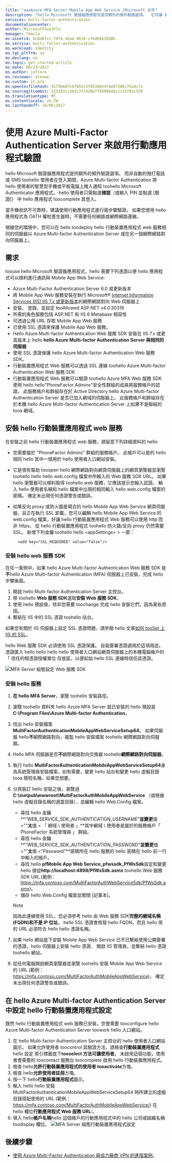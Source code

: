 ```yaml
---
title: "aaaAzure MFA Server Mobile App Web Service |Microsoft 文件"
description: "hello Microsoft 驗證器應用程式提供額外的頻外驗證選項。  它可讓 hello MFA server toouse 推播通知 toousers。"
services: multi-factor-authentication
documentationcenter: 
author: MicrosoftGuyJFlo
manager: femila
ms.assetid: 6c8d6fcc-70f4-4da4-9610-c76d66635b8b
ms.service: multi-factor-authentication
ms.workload: identity
ms.tgt_pltfrm: na
ms.devlang: na
ms.topic: get-started-article
ms.date: 08/23/2017
ms.author: joflore
ms.reviewer: alexwe
ms.custom: it-pro
ms.openlocfilehash: 4175b68fcbf85ec3fd53d8edf4e07306c75a4c71
ms.sourcegitcommit: 523283cc1b3c37c428e77850964dc1c33742c5f0
ms.translationtype: MT
ms.contentlocale: zh-TW
ms.lasthandoff: 10/06/2017
---
```

# <a name="enable-mobile-app-authentication-with-azure-multi-factor-authentication-server"></a>使用 Azure Multi-Factor Authentication Server 來啟用行動應用程式驗證

hello Microsoft 驗證器應用程式提供額外的頻外驗證選項。 而非自動的撥打電話或 SMS toohello 使用者在登入期間，Azure Multi-factor Authentication 將 hello 使用者的智慧型手機或平板電腦上推入通知 toohello Microsoft Authenticator 應用程式。 hello 使用者只需點選**確認**（或輸入 PIN 並點選 [驗證]） 中 hello 應用程式 toocomplete 其登入。

當手機收訊不可靠時，建議使用行動應用程式進行兩步驟驗證。 如果您使用 hello 應用程式為 OATH 權杖產生器時，不需要任何網路或網際網路連線。

根據您的環境中，您可以在 hello toodeploy hello 行動裝置應用程式 web 服務相同的伺服器以 Azure Multi-factor Authentication Server 或在另一個網際網路對向伺服器上。

## <a name="requirements"></a>需求

toouse hello Microsoft 驗證器應用程式，hello 需要下列憑證以便 hello 應用程式可以順利進行通訊與 Mobile App Web Service:

* Azure Multi-Factor Authentication Server 6.0 或更新版本
* 將 Mobile App Web 服務安裝在執行 Microsoft® [Internet Information Services (IIS) IIS 7.x 或更新版本](http://www.iis.net/)的網際網路對向 Web 伺服器上
* 安裝、 登錄，並設定 tooAllowed ASP.NET v4.0.30319
* 所需的角色服務包括 ASP.NET 和 IIS 6 Metabase 相容性
* 可透過公用 URL 存取 Mobile App Web 服務
* 已使用 SSL 憑證來保護 Mobile App Web 服務。
* Hello Azure Multi-factor Authentication Web 服務 SDK 安裝在 IIS 7.x 或更高版本上 hello **hello Azure Multi-factor Authentication Server 與相同的伺服器**
* 使用 SSL 憑證保護 hello Azure Multi-factor Authentication Web 服務 SDK。
* 行動裝置應用程式 Web 服務可以透過 SSL 連線 toohello Azure Multi-factor Authentication Web 服務 SDK
* 行動裝置應用程式 Web 服務可以驗證 toohello Azure MFA Web 服務 SDK 使用 hello hello"PhoneFactor Admins"安全性群組的成員將服務帳戶的認證。 此服務帳戶和群組存在於 Active Directory hello Azure Multi-factor Authentication Server 是否已加入網域的伺服器上。 此服務帳戶和群組存在於本機 hello Azure Multi-factor Authentication Server 上如果不是聯結的 tooa 網域。

## <a name="install-hello-mobile-app-web-service"></a>安裝 hello 行動裝置應用程式 web 服務

在安裝之前 hello 行動裝置應用程式 web 服務，請留意下列詳細資料的 hello:

* 您需要屬於 "PhoneFactor Admins" 群組的服務帳戶。 此帳戶可以是的 hello 相同 hello 其中一個用於 hello 使用者入口網站安裝。
* 它是很有幫助 tooopen hello 網際網路對向網頁伺服器上的網頁瀏覽器並瀏覽 toohello hello hello web.config 檔案中所輸入的 Web 服務 SDK URL。 如果 hello 瀏覽器可以順利取得 toohello web 服務，它應該提示您輸入認證。 輸入 hello 使用者名稱和 hello 檔案中出現的相同輸入 hello web.config 檔案的密碼。 確定未出現任何憑證警告或錯誤。
* 如果反向 proxy 或防火牆是場合的 hello Mobile App Web Service 網頁伺服器，且正在執行 SSL 卸載，您可以編輯 hello Mobile App Web Service 的 web.config 檔案，好讓 hello 行動裝置應用程式 Web 服務可以使用 http 而非 https。 從 hello 行動裝置應用程式 toohello 防火牆/反向 proxy 仍然需要 SSL。 新增下列金鑰 toohello hello \<appSettings\> > 一節：

        <add key="SSL_REQUIRED" value="false"/>

### <a name="install-hello-web-service-sdk"></a>安裝 hello web 服務 SDK

在任一案例中，如果 hello Azure Multi-factor Authentication Web 服務 SDK 是**不**hello Azure Multi-factor Authentication (MFA) 伺服器上已安裝，完成 hello 步驟後面。

1. 開啟 hello Multi-factor Authentication Server 主控台。
2. 移 toohello **Web 服務 SDK**選取**安裝 Web 服務 SDK**。
3. 使用 hello 預設值，除非您需要 toochange 完成 hello 安裝它們，因為某些原因。
4. 繫結在 IIS 中的 SSL 憑證 toohello 站台。

如果您有關於 IIS 伺服器上設定 SSL 憑證問題，請參閱 hello 文章[如何 tooSet 上 IIS 的 SSL](https://docs.microsoft.com/en-us/iis/manage/configuring-security/how-to-set-up-ssl-on-iis)。

hello Web 服務 SDK 必須使用 SSL 憑證保護。 自我簽署憑證適用於這項用途。 憑證匯入 hello hello hello hello 使用者入口網站網頁伺服器上的本機電腦帳戶的 「 信任的根憑證授權單位 存放區，以便起始 hello SSL 連線時信任該憑證。

![MFA Server 組態設定 Web 服務 SDK](./media/multi-factor-authentication-get-started-server-webservice/sdk.png)

### <a name="install-hello-service"></a>安裝 hello 服務

1. **在 hello MFA Server**，瀏覽 toohello 安裝路徑。
2. 瀏覽 toohello 資料夾 hello Azure MFA Server 就已安裝的 hello 預設是**C:\Program Files\Azure Multi-factor Authentication**。
3. 找出 hello 安裝檔案**MultiFactorAuthenticationMobileAppWebServiceSetup64**。 如果伺服器 hello**不**網際網路對向，複製 hello 安裝檔案 toohello 網際網路對向伺服器。
4. Hello MFA 伺服器是否**不**網際網路對向交換器 toohello**網際網路對向伺服器**。
5. 執行 hello **MultiFactorAuthenticationMobileAppWebServiceSetup64**身為系統管理員安裝檔案，如有需要，變更 hello 站台和變更 hello 虛擬目錄 tooa 簡短名稱，如果您想要。
6. 分頁裝訂 hello 安裝之後，瀏覽過**C:\inetpub\wwwroot\MultiFactorAuthMobileAppWebService** （或根據 hello 虛擬目錄名稱的適當目錄），並編輯 hello Web.Config 檔案。

   * 尋找 hello 金鑰**"WEB_SERVICE_SDK_AUTHENTICATION_USERNAME"**並變更**值 =""**太**值 = 「 網域 \ 使用者 」**其中網域 \ 使用者是屬於的服務帳戶「 PhoneFactor 系統管理員 」 群組。
   * 尋找 hello 金鑰**"WEB_SERVICE_SDK_AUTHENTICATION_PASSWORD"**並變更**值 =""**太**值 ="Password"**密碼所在 hello 服務的 hello 密碼在 hello 前一行中輸入的帳戶。
   * 尋找 hello **pfMobile App Web Service_pfwssdk_PfWsSdk**設定和變更 hello 值從**http://localhost:4898/PfWsSdk.asmx** toohello Web 服務 SDK URL (範例： https://mfa.contoso.com/MultiFactorAuthWebServiceSdk/PfWsSdk.asmx)。
   * 儲存 hello Web.Config 檔案並關閉 [記事本]。

   > [!NOTE]
   > 因為此連線使用 SSL，您必須參考 hello 由 Web 服務 SDK**完整的網域名稱 (FQDN)**和**不是 IP 位址**。 hello SSL 憑證會核發 hello FQDN，而且 hello 用的 URL 必須符合 hello hello 憑證名稱。

7. 如果 hello 網站底下安裝 Mobile App Web Service 已不已繫結使用公開簽署的憑證，hello 伺服器上安裝 hello 憑證、 開啟 IIS 管理員，並繫結 hello 憑證 toohello 網站。
8. 從任何電腦開啟網頁瀏覽器並瀏覽 toohello 安裝 Mobile App Web Service 的 URL (範例： https://mfa.contoso.com/MultiFactorAuthMobileAppWebService)。 確定未出現任何憑證警告或錯誤。

## <a name="configure-hello-mobile-app-settings-in-hello-azure-multi-factor-authentication-server"></a>在 hello Azure Multi-factor Authentication Server 中設定 hello 行動裝置應用程式設定

既然 hello 行動裝置應用程式 web 服務已安裝，您會需要 tooconfigure hello Azure Multi-factor Authentication Server toowork hello 入口網站。

1. 在 hello Multi-factor Authentication Server 主控台的 hello 使用者入口網站 圖示。 如果允許使用者 toocontrol 其驗證方法，請檢查**行動裝置應用程式**hello 設定 索引標籤底下**tooselect 方法可讓使用者**。 未啟用這個功能，使用者會需要的 toocontact 服務台 toocomplete 啟用 hello 行動裝置應用程式。
2. 檢查 hello**允許行動裝置應用程式的使用者 tooactivate**方塊。
3. 檢查 hello**允許使用者註冊**方塊。
4. 按一下 hello**行動裝置應用程式**圖示。
5. 輸入 hello hello 安裝 MultiFactorAuthenticationMobileAppWebServiceSetup64 時所建立的虛擬目錄搭配使用的 URL (範例： https://mfa.contoso.com/MultiFactorAuthMobileAppWebService/) 在 hello 欄位**行動應用程式 Web 服務 URL:**。
6. 填入 hello**帳戶名稱**hello 這個帳戶的行動應用程式中的 hello 公司或組織名稱 toodisplay 欄位。
   ![MFA Server 組態行動裝置應用程式設定](./media/multi-factor-authentication-get-started-server-webservice/mobile.png)

## <a name="next-steps"></a>後續步驟

- [使用 Azure Multi-Factor Authentication 與協力廠商 VPN 的進階案例](multi-factor-authentication-advanced-vpn-configurations.md)。